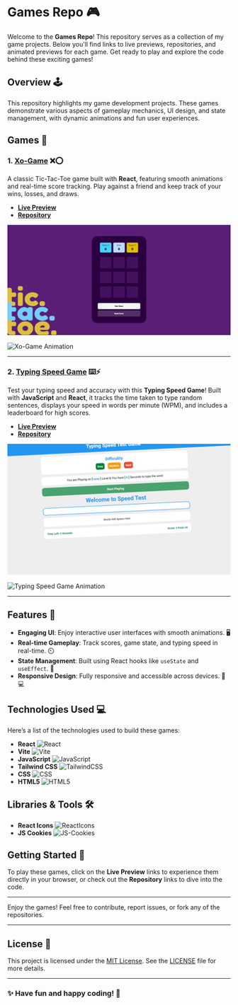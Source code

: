 # Games Repo 🎮

Welcome to the **Games Repo**! This repository serves as a collection of my game projects. Below you'll find links to live previews, repositories, and animated previews for each game. Get ready to play and explore the code behind these exciting games!

## Overview 🕹️

This repository highlights my game development projects. These games demonstrate various aspects of gameplay mechanics, UI design, and state management, with dynamic animations and fun user experiences.

## Games 🚀

### 1. [Xo-Game](https://ahmedkamal14.github.io/XO-Game/) ❌⭕
A classic Tic-Tac-Toe game built with **React**, featuring smooth animations and real-time score tracking. Play against a friend and keep track of your wins, losses, and draws.

- **[Live Preview](https://ahmedkamal14.github.io/XO-Game/)**
- **[Repository](https://github.com/ahmedkamal14/XO-Game)**

![XO-Game](XO.png)

![Xo-Game Animation](https://images.app.goo.gl/f8mqwpDrZgmQyzsQ9)

---

### 2. [Typing Speed Game](https://ahmedkamal14.github.io/Typing-Speed-Game/) ⌨️⚡
Test your typing speed and accuracy with this **Typing Speed Game**! Built with **JavaScript** and **React**, it tracks the time taken to type random sentences, displays your speed in words per minute (WPM), and includes a leaderboard for high scores.

- **[Live Preview](https://ahmedkamal14.github.io/Typing-Speed-Game/)**
- **[Repository](https://github.com/ahmedkamal14/Typing-Speed-Game)**

![XO-Game](Speed.png)

![Typing Speed Game Animation](https://images.app.goo.gl/YdHcA1TZqE4NggaT8)

---

## Features 🌟

- **Engaging UI**: Enjoy interactive user interfaces with smooth animations. 🖥️
- **Real-time Gameplay**: Track scores, game state, and typing speed in real-time. ⏲️
- **State Management**: Built using React hooks like `useState` and `useEffect`. 🎯
- **Responsive Design**: Fully responsive and accessible across devices. 📱💻

## Technologies Used 💻

Here’s a list of the technologies used to build these games:

- **React** ![React](https://img.shields.io/badge/React-61DAFB?style=for-the-badge&logo=react&logoColor=white)
- **Vite** ![Vite](https://img.shields.io/badge/Vite-646CFF?style=for-the-badge&logo=vite&logoColor=white)
- **JavaScript** ![JavaScript](https://img.shields.io/badge/JavaScript-F7DF1E?style=for-the-badge&logo=javascript&logoColor=black)
- **Tailwind CSS** ![TailwindCSS](https://img.shields.io/badge/TailwindCSS-38B2AC?style=for-the-badge&logo=tailwind-css&logoColor=white)
- **CSS** ![CSS](https://img.shields.io/badge/CSS-1572B6?style=for-the-badge&logo=css3&logoColor=white)
- **HTML5** ![HTML5](https://img.shields.io/badge/HTML5-E34F26?style=for-the-badge&logo=html5&logoColor=white)

## Libraries & Tools 🛠️

- **React Icons** ![ReactIcons](https://img.shields.io/badge/React--Icons-EA4335?style=for-the-badge&logo=react-icons&logoColor=white)
- **JS Cookies** ![JS-Cookies](https://img.shields.io/badge/JS--Cookies-FFCA28?style=for-the-badge&logo=cookiecutter&logoColor=black)

## Getting Started 🏁

To play these games, click on the **Live Preview** links to experience them directly in your browser, or check out the **Repository** links to dive into the code.

---

Enjoy the games! Feel free to contribute, report issues, or fork any of the repositories.

---

## License 📜

This project is licensed under the [MIT License](https://opensource.org/licenses/MIT). See the [LICENSE](LICENSE) file for more details.

---

### ✨ Have fun and happy coding! 👾
